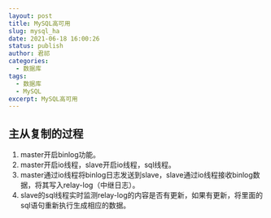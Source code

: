 ```yaml
---
layout: post
title: MySQL高可用
slug: mysql_ha
date: 2021-06-18 16:00:26
status: publish
author: 君祁
categories:
  - 数据库
tags:
  - 数据库
  - MySQL
excerpt: MySQL高可用
---
```


## 主从复制的过程
1. master开启binlog功能。
2. master开启io线程，slave开启io线程，sql线程。
3. master通过io线程将binlog日志发送到slave，slave通过io线程接收binlog数据，将其写入relay-log（中继日志）。
4. slave的sql线程实时监测relay-log的内容是否有更新，如果有更新，将里面的sql语句重新执行生成相应的数据。